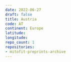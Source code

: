 ```yaml
---
date: 2022-06-27
draft: false
title: Austria
code: AT
continent: Europe
latitude:
longitude:
repo_count: 1
repositories:
- mitofit-preprints-archive
---
```



